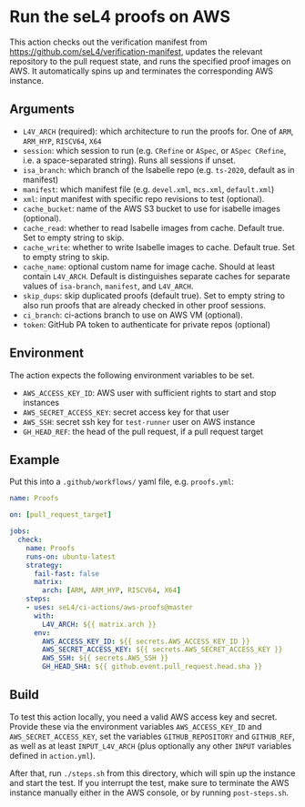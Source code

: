 <!--
  Copyright 2021, Proofcraft Pty Ltd

  SPDX-License-Identifier: CC-BY-SA-4.0
-->

# Run the seL4 proofs on AWS

This action checks out the verification manifest from
<https://github.com/seL4/verification-manifest>, updates the relevant repository
to the pull request state, and runs the specified proof images on AWS. It
automatically spins up and terminates the corresponding AWS instance.

## Arguments

- `L4V_ARCH` (required): which architecture to run the proofs for. One of `ARM`,
                 `ARM_HYP`, `RISCV64`, `X64`
- `session`:     which session to run (e.g. `CRefine` or `ASpec`, or `ASpec
                 CRefine`, i.e. a space-separated string). Runs all sessions if
                 unset.
- `isa_branch`:  which branch of the Isabelle repo (e.g. `ts-2020`, default as in
                 manifest)
- `manifest`:    which manifest file (e.g. `devel.xml`, `mcs.xml`, `default.xml`)
- `xml`:         input manifest with specific repo revisions to test (optional).
- `cache_bucket`: name of the AWS S3 bucket to use for isabelle images (optional).
- `cache_read`:  whether to read Isabelle images from cache. Default true. Set to
                 empty string to skip.
- `cache_write`: whether to write Isabelle images to cache. Default true. Set to
                 empty string to skip.
- `cache_name`:  optional custom name for image cache. Should at least contain
                 `L4V_ARCH`. Default is distinguishes separate caches for separate
                 values of `isa-branch`, `manifest`, and `L4V_ARCH`.
- `skip_dups`:   skip duplicated proofs (default true).
                 Set to empty string to also run proofs that are already checked
                 in other proof sessions.
- `ci_branch`:   ci-actions branch to use on AWS VM (optional).
- `token`:       GitHub PA token to authenticate for private repos (optional)

## Environment

The action expects the following environment variables to be set.

- `AWS_ACCESS_KEY_ID`: AWS user with sufficient rights to start and stop instances
- `AWS_SECRET_ACCESS_KEY`: secret access key for that user
- `AWS_SSH`: secret ssh key for `test-runner` user on AWS instance
- `GH_HEAD_REF`: the head of the pull request, if a pull request target

## Example

Put this into a `.github/workflows/` yaml file, e.g. `proofs.yml`:

```yaml
name: Proofs

on: [pull_request_target]

jobs:
  check:
    name: Proofs
    runs-on: ubuntu-latest
    strategy:
      fail-fast: false
      matrix:
        arch: [ARM, ARM_HYP, RISCV64, X64]
    steps:
    - uses: seL4/ci-actions/aws-proofs@master
      with:
        L4V_ARCH: ${{ matrix.arch }}
      env:
        AWS_ACCESS_KEY_ID: ${{ secrets.AWS_ACCESS_KEY_ID }}
        AWS_SECRET_ACCESS_KEY: ${{ secrets.AWS_SECRET_ACCESS_KEY }}
        AWS_SSH: ${{ secrets.AWS_SSH }}
        GH_HEAD_SHA: ${{ github.event.pull_request.head.sha }}
```

## Build

To test this action locally, you need a valid AWS access key and secret. Provide
these via the environment variables `AWS_ACCESS_KEY_ID` and
`AWS_SECRET_ACCESS_KEY`, set the variables `GITHUB_REPOSITORY` and `GITHUB_REF`,
as well as at least `INPUT_L4V_ARCH` (plus optionally any other `INPUT`
variables defined in `action.yml`).

After that, run `./steps.sh` from this directory, which will spin up the
instance and start the test. If you interrupt the test, make sure to terminate
the AWS instance manually either in the AWS console, or by running
`post-steps.sh`.
